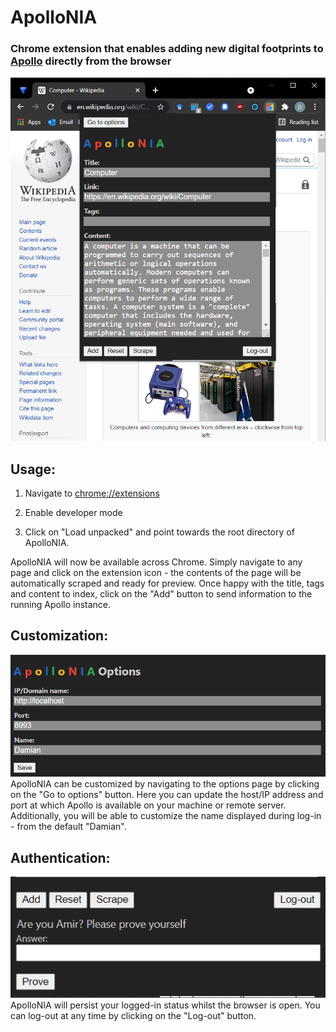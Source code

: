 # ApolloNIA
### Chrome extension that enables adding new digital footprints to [Apollo](https://zeus.amirbolous.com/articles) directly from the browser

![Demo](Capture.png)
## Usage:
1. Navigate to [chrome://extensions](chrome://extensions)

2. Enable developer mode

3. Click on "Load unpacked" and point towards the root directory of ApolloNIA.

ApolloNIA will now be available across Chrome. Simply navigate to any page and click on the extension icon - the contents of the page will be automatically scraped and ready for preview. Once happy with the title, tags and content to index, click on the "Add" button to send information to the running Apollo instance.


## Customization:
![Demo](Capture2.png)
ApolloNIA can be customized by navigating to the options page by clicking on the "Go to options" button.
Here you can update the host/IP address and port at which Apollo is available on your machine or remote server.
Additionally, you will be able to customize the name displayed during log-in - from the default "Damian".

## Authentication:
![Demo](Capture1.png)
ApolloNIA will persist your logged-in status whilst the browser is open. You can log-out at any time by clicking on the "Log-out" button.




